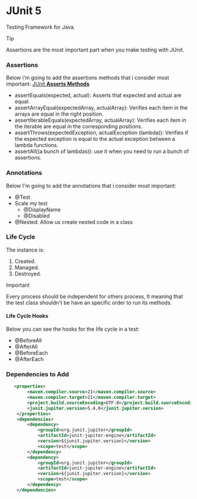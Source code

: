 # JUnit 5

Testing Framework for Java.


> [!TIP]
> Assertions are the most important part when you make testing with JUnit.

### Assertions
Below i'm going to add the assertions methods that i consider most important:
<a href="https://junit.org/junit5/docs/current/api/org.junit.jupiter.api/org/junit/jupiter/api/Assertions.html"> JUnit <b> Asserts Methods </b> </a>
* assertEquals(expected, actual): Asserts that expected and actual are equal.
* assertArrayEqual(expectedArray, actualArray): Verifies each item in the arrays are equal in the right position.
* assertIterableEquals(expectedArray, actualArray): Verifies each item in the iterable are equal in the corresponding positions.
* assertThrows(expectedException, actualException (lambda)): Verifies if the expected exception is equal to the actual exception between a lambda functions.
* assertAll((a bunch of lambdas)): use it when you need to run a bunch of assertions.

### Annotations
Below I'm going to add the annotations that i consider most important:
* @Test
* Scale my test
    - @DisplayName
    - @Disabled
* @Nested: Allow us create nested code in a class
### Life Cycle
The instance is: 
1. Created.
2. Managed.
3. Destroyed.
>[!IMPORTANT]
>Every process should be independent for others process, It meaning that the test class shouldn't be have an specific order to run its methods.

#### Life Cycle Hooks
Below you can see the hooks for the life cycle in a test:
* @BeforeAll
* @AfterAll
* @BeforeEach
* @AfterEach

### Dependencies to Add
```xml
   <properties>
        <maven.compiler.source>21</maven.compiler.source>
        <maven.compiler.target>21</maven.compiler.target>
        <project.build.sourceEncoding>UTF-8</project.build.sourceEncoding>
        <junit.jupiter.version>5.4.0</junit.jupiter.version>
    </properties>
    <dependencies>
        <dependency>
            <groupId>org.junit.jupiter</groupId>
            <artifactId>junit-jupiter-engine</artifactId>
            <version>${junit.jupiter.version}</version>
            <scope>test</scope>
        </dependency>
        <dependency>
            <groupId>org.junit.jupiter</groupId>
            <artifactId>junit-jupiter-engine</artifactId>
            <version>${junit.jupiter.version}</version>
            <scope>test</scope>
        </dependency>
    </dependencies>
```